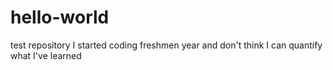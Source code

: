 # hello-world
test repository
I started coding freshmen year and don't think I can quantify what I've learned
